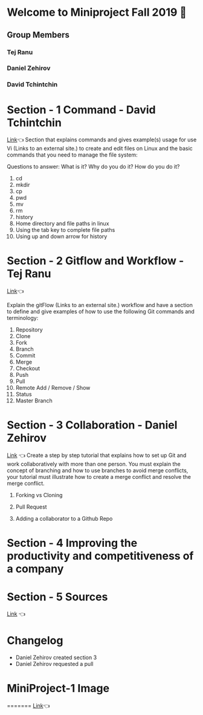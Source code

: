 # Welcome to Miniproject Fall 2019 :wave:
## Group Members
### Tej Ranu
### Daniel Zehirov
### David Tchintchin
# Section - 1 Command - David Tchintchin
[Link](https://github.com/tejranu/miniproject-1/blob/master/Section%201%20-%20Command.md):point_left:
  Section that explains commands and gives example(s) usage for use Vi (Links to an external site.) to create and edit files on Linux and the basic commands that you need to manage the file system:

Questions to answer: What is it? Why do you do it? How do you do it?

1. cd
2. mkdir
3. cp
4. pwd
5. mv
6. rm
7. history
8. Home directory and file paths in linux
9. Using the tab key to complete file paths
10. Using up and down arrow for history

# Section - 2 Gitflow and Workflow - Tej Ranu

[Link](https://github.com/tejranu/miniproject/blob/master/Section%20-%202%20Gitflow%20and%20Workflow):point_left:

Explain the gitFlow (Links to an external site.) workflow and have a section to define and give examples of how to use the following Git commands and terminology:

1. Repository
2. Clone
3. Fork
4. Branch
5. Commit
6. Merge
7. Checkout
8. Push
9. Pull
10. Remote Add / Remove / Show
11. Status
12. Master Branch

# Section - 3 Collaboration - Daniel Zehirov
[Link](https://github.com/tejranu/miniproject/blob/master/Section%20-%203%20Collaboration.md) :point_left:
Create a step by step tutorial that explains how to set up Git and work collaboratively with more than one person.  You must explain the concept of branching and how to use branches to avoid merge conflicts, your tutorial must illustrate how to create a merge conflict and resolve the merge conflict.   

1. Forking vs Cloning

2. Pull Request

3. Adding a collaborator to a Github Repo


# Section - 4 Improving the productivity and competitiveness of a company


# Section - 5 Sources

[Link](https://github.com/tejranu/miniproject/blob/master/Section%20-%205%20Sources.md) :point_left:


# Changelog
- Daniel Zehirov created section 3
- Daniel Zehirov requested a pull

# MiniProject-1 Image
=======
[Link](https://github.com/tejranu/miniproject/blob/master/Section%20-%204%20Improving%20the%20productivity%20and%20competitiveness%20of%20a%20company):point_left:



